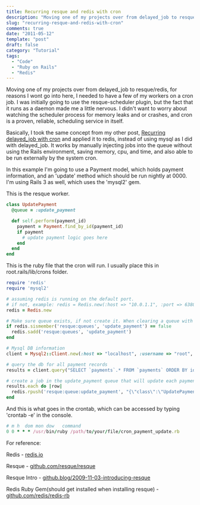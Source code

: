 ```yaml
---
title: Recurring resque and redis with cron
description: "Moving one of my projects over from delayed_job to resque/redis, for reasons I wont go into here, I needed to have a few of my workers on a cron job."
slug: "recurring-resque-and-redis-with-cron"
comments: true
date: "2011-05-12"
template: "post"
draft: false
category: "Tutorial"
tags:
  - "Code"
  - "Ruby on Rails"
  - "Redis"
---
```


Moving one of my projects over from delayed_job to resque/redis, for reasons I wont go into here, I needed to have a few of my workers on a cron job. I was initially going to use the resque-scheduler plugin, but the fact that it runs as a daemon made me a little nervous. I didn't want to worry about watching the scheduler process for memory leaks and or crashes, and cron is a proven, reliable, scheduling service in itself.

Basically, I took the same concept from my other post, [Recurring delayed\_job with cron](/articles/recurring-delayed-job-with-cron) and applied it to redis, instead of using mysql as I did with delayed_job. It works by manually injecting jobs into the queue without using the Rails environment, saving memory, cpu, and time, and also able to be run externally by the system cron.

In this example I'm going to use a Payment model, which holds payment information, and an 'update' method which should be run nightly at 0000. I'm using Rails 3 as well, which uses the 'mysql2' gem.

This is the resque worker.
```ruby
class UpdatePayment
  @queue = :update_payment

  def self.perform(payment_id)
    payment = Payment.find_by_id(payment_id)
    if payment
      # update payment logic goes here
    end
  end
end
```

This is the ruby file that the cron will run. I usually place this in root.rails/lib/crons folder.
```ruby
require 'redis'
require 'mysql2'

# assuming redis is running on the default port.
# if not, example: redis = Redis.new(:host => "10.0.1.1", :port => 6380)
redis = Redis.new

# Make sure queue exists, if not create it. When clearing a queue with the resque web interface, resque removes the queue, so here we just check to make sure it exists.
if redis.sismember('resque:queues', 'update_payment') == false
  redis.sadd('resque:queues', 'update_payment')
end

# Mysql DB information
client = Mysql2::Client.new(:host => "localhost", :username => "root", :database => 'your_project_development')

# query the db for all payment records
results = client.query("SELECT `payments`.* FROM `payments` ORDER BY id asc")

# create a job in the update_payment queue that will update each payment, pass each payment id
results.each do |row|
  redis.rpush('resque:queue:update_payment', "{\"class\":\"UpdatePayment\",\"args\":[#{row['id']}]}")
end
```

And this is what goes in the crontab, which can be accessed by typing 'crontab -e' in the console.
```ruby
# m h  dom mon dow   command
0 0 * * * /usr/bin/ruby /path/to/your/file/cron_payment_update.rb
```

For reference:

Redis - [redis.io](https://redis.io)

Resque - [github.com/resque/resque](https://github.com/resque/resque)

Resque Intro - [github.blog/2009-11-03-introducing-resque](https://github.blog/2009-11-03-introducing-resque)

Redis Ruby Gem(should get installed when installing resque) - [github.com/redis/redis-rb](https://github.com/redis/redis-rb)